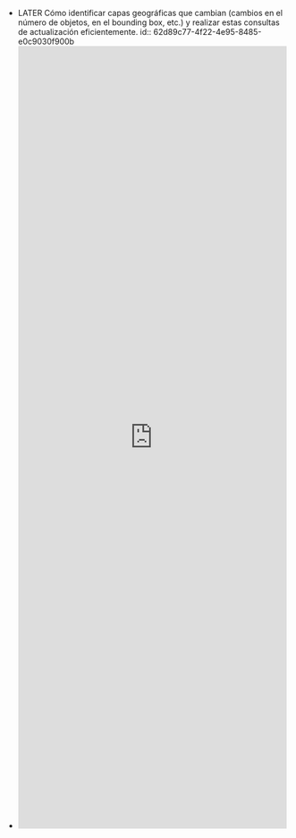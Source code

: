 - LATER Cómo identificar capas geográficas que cambian (cambios en el número de objetos, en el bounding box, etc.) y realizar estas consultas de actualización eficientemente.
  id:: 62d89c77-4f22-4e95-8485-e0c9030f900b
- <iframe width="100%" height="1400" frameborder="0"
  id:: 62d89c3f-38af-4158-a49d-8f17c4849a79
    src="https://observablehq.com/embed/@mauforonda/geodata?cells=datasetview%2Ctext1%2Cviewof+sistemas_seleccionados%2Ctext2%2Cviewof+indice_busqueda%2Ctext3%2Cviewof+seleccion"></iframe>